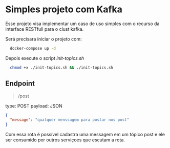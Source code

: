 # **Simples projeto com Kafka**

Esse projeto visa implementar um caso de uso simples com o recurso da interface RESTfull para o clust kafka.

Será precisara iniciar o projeto com:
```bash
  docker-compose up -d
```
Depois execute o script *init-topics.sh*

```bash
  chmod +x ./init-topics.sh && ./init-topics.sh
```

## Endpoint
>/post

type: POST
payload: JSON 
```json
{
  "message": "qualquer menssagem para postar nos post"
}
```

Com essa rota é possível cadastra uma messagem em um tópico post e ele ser consumido por outros serviçoes que escutam a rota.
